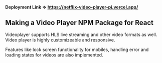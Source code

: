 #### Deployment Link => https://netflix-video-player-pi.vercel.app/

## Making a Video Player NPM Package for React

Videoplayer supports HLS live streaming and other video formats as well. Video player is highly customizeable and responsive. 

Features like lock screen functionality for mobiles, handling error and loading states for videos are also implemented.
